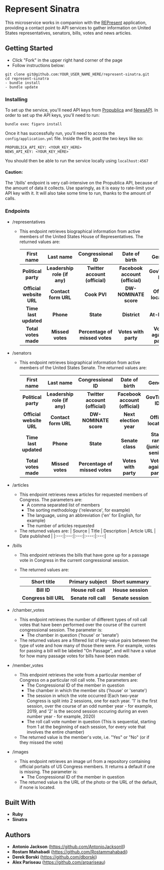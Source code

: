 # Represent Sinatra

This microservice works in companion with the [REPresent](https://github.com/AntonioJacksonII/represent) application, providing a contact point to API services to gather information on United States representatives, senators, bills, votes and news articles.

## Getting Started

* Click "Fork" in the upper right hand corner of the page
* Follow instructions below:

```
git clone git@github.com:YOUR_USER_NAME_HERE/represent-sinatra.git
cd represent-sinatra
- bundle install
- bundle update
```

### Installing

To set up the service, you'll need API keys from [Propublica](https://www.propublica.org/datastore/api/propublica-congress-api) and [NewsAPI](https://newsapi.org/). In order to set up the API keys, you'll need to run:

```
bundle exec figaro install
```

Once it has successfully run, you'll need to access the ```config/application.yml``` file. Inside the file, post the two keys like so:

```
PROPUBLICA_API_KEY: <YOUR_KEY_HERE>
NEWS_API_KEY: <YOUR_KEY_HERE>
```

You should then be able to run the service locally using ```localhost:4567```

#### Caution: 

The '/bills' endpoint is very call-intensive on the Propublica API, because of the amount of data it collects. Use sparingly, as it is easy to rate-limit your API key with it. It will also take some time to run, thanks to the amount of calls.


### Endpoints

- /representatives
  * This endpoint retrieves biographical information from active members of the United States House of Representatives. The returned values are:
  
    | First name | Last name | Congressional ID | Date of birth | Gender |
    |:---:|:---:|:---:|:----:|:---:|
    | **Political party** | **Leadership role (if any)** | **Twitter account (official)** | **Facebook account (official)** | **GovTrack ID** |
    | **Official website URL** | **Contact form URL** | **Cook PVI** | **DW-NOMINATE score** | **Office location** |
    | **Time last updated** | **Phone** | **State** | **District** | **At-Large** |
    | **Total votes made** | **Missed votes** | **Percentage of missed votes** | **Votes with party** | **Votes against party** |
    
- /senators
  * This endpoint retrieves biographical information from active members of the United States Senate. The returned values are:
  
    | First name | Last name | Congressional ID | Date of birth | Gender |
    |:---:|:---:|:---:|:----:|:---:|
    | **Political party** | **Leadership role (if any)** | **Twitter account (official)** | **Facebook account (official)** | **GovTrack ID** |
    | **Official website URL** | **Contact form URL** | **DW-NOMINATE score** | **Next election year** | **Office location** | 
    | **Time last updated** | **Phone** | **State** | **Senate class** | **State rank (junior or senior)** |
    | **Total votes made** | **Missed votes** | **Percentage of missed votes** | **Votes with party** | **Votes against party** |
  
- /articles
  * This endpoint retrieves news articles for requested members of Congress. The parameters are:
    - A comma separated list of members
    - The sorting methodology ('relevance', for example)
    - The language, using an abbreviation ('en' for English, for example)
    - The number of articles requested
  * The returned values are: 
    | Source | Title | Description | Article URL | Date published |
    |:---:|:---:|:---:|:----:|:---:|
    
- /bills
  * This endpoint retrieves the bills that have gone up for a passage vote in Congress in the current congressional session.
  * The returned values are: 
  
    | Short title | Primary subject | Short summary |
    |:---:|:---:|:---:|
    | **Bill ID** | **House roll call** | **House session** |
    | **Congress bill URL** | **Senate roll call** | **Senate session** |
    
- /chamber_votes
  * This endpoint retrieves the number of different types of roll call votes that have been performed over the course of the current congressional session. The parameter is:
    - The chamber in question ('house' or 'senate')
  * The returned values are a filtered list of key-value pairs between the type of vote and how many of those there were. For example, votes for passing a bill will be labeled "On Passage", and will have a value for how many passage votes for bills have been made.
  
- /member_votes
  * This endpoint retrieves the vote from a particular member of Congress on a particular roll call vote. The parameters are:
    - The Congressional ID of the member in question
    - The chamber in which the member sits ('house' or 'senate')
    - The session in which the vote occurred (Each two-year Congress is split into 2 sessions, one for each year. '1' is the first session, over the course of an odd number year - for example, 2019, and '2' is the second session occuring during an even number year - for example, 2020)
    - The roll call vote number in question (This is sequential, starting from 1 at the beginning of each session, for every vote that involves the entire chamber)
  * The returned value is the member's vote, i.e. "Yes" or "No" (or if they missed the vote)
    
- /images
  * This endpoint retrieves an image url from a repository containing official portaits of US Congress members. It returns a default if one is missing. The parameter is:
    - The Congressional ID of the member in question
  * The returned value is the URL of the photo or the URL of the default, if none is located.

## Built With

* **Ruby**
* **Sinatra**

## Authors

- **Antonio Jackson** (https://github.com/AntonioJacksonII) 
- **Rostam Mahabadi** (https://github.com/Rostammahabadi) 
- **Derek Borski** (https://github.com/dborski) 
- **Alex Pariseau** (https://github.com/arpariseau)
